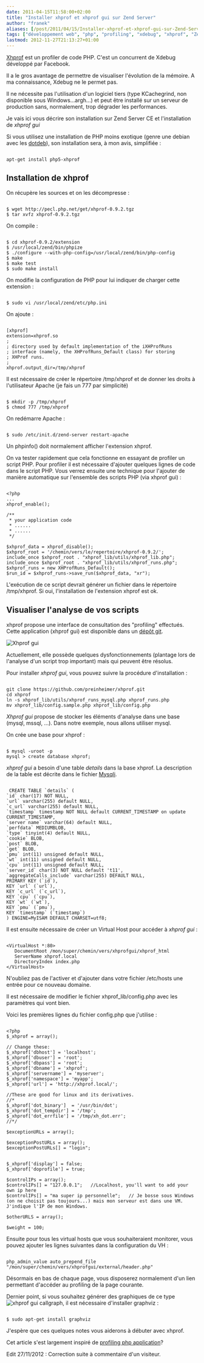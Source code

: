```yaml
---
date: 2011-04-15T11:58:00+02:00
title: "Installer xhprof et xhprof gui sur Zend Server"
author: "franek"
aliases: [/post/2011/04/15/Installer-xhprof-et-xhprof-gui-sur-Zend-Server]
tags: ["développement web", "php", "profiling", "xdebug", "xhprof", "Zend Server"]
lastmod: 2012-11-27T21:13:27+01:00
---
```

[Xhprof](http://mirror.facebook.net/facebook/xhprof/doc.html "xhprof") est un profiler de code PHP. C'est un concurrent de Xdebug développé par Facebook.

Il a le gros avantage de permettre de visualiser l'évolution de la mémoire. A ma connaissance, Xdebug ne le permet pas.

Il ne nécessite pas l'utilisation d'un logiciel tiers (type KCachegrind, non disponible sous Windows...argh...) et peut être installé sur un serveur de production sans, normalement, trop dégrader les performances.

Je vais ici vous décrire son installation sur Zend Server CE et l'installation de *xhprof gui*

Si vous utilisez une installation de PHP moins exotique (genre une debian avec les [dotdeb](http://www.dotdeb.org/ "dotdeb")), son installation sera, à mon avis, simplifiée :

```

apt-get install php5-xhprof
```

Installation de xhprof
----------------------

On récupère les sources et on les décompresse :

```

$ wget http://pecl.php.net/get/xhprof-0.9.2.tgz
$ tar xvfz xhprof-0.9.2.tgz
```

On compile :

```

$ cd xhprof-0.9.2/extension
$ /usr/local/zend/bin/phpize
$ ./configure --with-php-config=/usr/local/zend/bin/php-config
$ make
$ make test
$ sudo make install
```

On modifie la configuration de PHP pour lui indiquer de charger cette extension :

```

$ sudo vi /usr/local/zend/etc/php.ini
```

On ajoute :

```

[xhprof]
extension=xhprof.so
;
; directory used by default implementation of the iXHProfRuns
; interface (namely, the XHProfRuns_Default class) for storing
; XHProf runs.
;
xhprof.output_dir=/tmp/xhprof
```

Il est nécessaire de créer le répertoire /tmp/xhprof et de donner les droits à l'utilisateur Apache (je fais un 777 par simplicité)

```

$ mkdir -p /tmp/xhprof
$ chmod 777 /tmp/xhprof
```

On redémarre Apache :

```

$ sudo /etc/init.d/zend-server restart-apache
```

Un phpinfo() doit normalement afficher l'extension xhprof.

On va tester rapidement que cela fonctionne en essayant de profiler un script PHP. Pour profiler il est nécessaire d'ajouter quelques lignes de code dans le script PHP. Vous verrez ensuite une technique pour l'ajouter de manière automatique sur l'ensemble des scripts PHP (via xhprof gui) :

```

<?php
...
xhprof_enable();

/**
 * your application code
 * ......
 * ......
 */

$xhprof_data = xhprof_disable();
$xhprof_root = '/chemin/vers/le/repertoire/xhprof-0.9.2/';
include_once $xhprof_root . "xhprof_lib/utils/xhprof_lib.php";
include_once $xhprof_root . "xhprof_lib/utils/xhprof_runs.php";
$xhprof_runs = new XHProfRuns_Default();
$run_id = $xhprof_runs->save_run($xhprof_data, "xr");
```

L'exécution de ce script devrait générer un fichier dans le répertoire /tmp/xhprof. Si oui, l'installation de l'extension xhprof est ok.

Visualiser l'analyse de vos scripts
-----------------------------------

xhprof propose une interface de consultation des "profiling" effectués. Cette application (xhprof gui) est disponible dans un [dépôt git](https://github.com/preinheimer/xhprof "xhprof gui").

![Xhprof gui](https://franek.chicour.net/public/xhprof/.XHGuiRun_m.jpg "Xhprof gui, avr. 2011")

Actuellement, elle possède quelques dysfonctionnements (plantage lors de l'analyse d'un script trop important) mais qui peuvent être résolus.

Pour installer *xhprof gui*, vous pouvez suivre la procédure d'installation :

```

git clone https://github.com/preinheimer/xhprof.git
cd xhprof
ln -s xhprof_lib/utils/xhprof_runs_mysql.php xhprof_runs.php
mv xhprof_lib/config.sample.php xhprof_lib/config.php
```

*Xhprof gui* propose de stocker les éléments d'analyse dans une base (mysql, mssql, ...). Dans notre exemple, nous allons utiliser mysql.

On crée une base pour xhprof :

```

$ mysql -uroot -p
mysql > create database xhprof;
```

*xhprof gui* a besoin d'une table *details* dans la base xhprof. La description de la table est décrite dans le fichier [Mysqli](https://github.com/preinheimer/xhprof/blob/master/xhprof_lib/utils/Db/Mysqli.php).

```

 CREATE TABLE `details` (
`id` char(17) NOT NULL,
`url` varchar(255) default NULL,
`c_url` varchar(255) default NULL,
`timestamp` timestamp NOT NULL default CURRENT_TIMESTAMP on update CURRENT_TIMESTAMP,
`server name` varchar(64) default NULL,
`perfdata` MEDIUMBLOB,
`type` tinyint(4) default NULL,
`cookie` BLOB,
`post` BLOB,
`get` BLOB,
`pmu` int(11) unsigned default NULL,
`wt` int(11) unsigned default NULL,
`cpu` int(11) unsigned default NULL,
`server_id` char(3) NOT NULL default 't11',
`aggregateCalls_include` varchar(255) DEFAULT NULL,
PRIMARY KEY (`id`),
KEY `url` (`url`),
KEY `c_url` (`c_url`),
KEY `cpu` (`cpu`),
KEY `wt` (`wt`),
KEY `pmu` (`pmu`),
KEY `timestamp` (`timestamp`)
) ENGINE=MyISAM DEFAULT CHARSET=utf8;
```

Il est ensuite nécessaire de créer un Virtual Host pour accéder à *xhprof gui* :

```

<VirtualHost *:80>
   DocumentRoot /mon/super/chemin/vers/xhprofgui/xhprof_html
   ServerName xhprof.local
   DirectoryIndex index.php
</VirtualHost>
```

N'oubliez pas de l'activer et d'ajouter dans votre fichier /etc/hosts une entrée pour ce nouveau domaine.

Il est nécessaire de modifier le fichier xhprof\_lib/config.php avec les paramètres qui vont bien.

Voici les premières lignes du fichier config.php que j'utilise :

```

<?php
$_xhprof = array();

// Change these:
$_xhprof['dbhost'] = 'localhost';
$_xhprof['dbuser'] = 'root';
$_xhprof['dbpass'] = 'root';
$_xhprof['dbname'] = 'xhprof';
$_xhprof['servername'] = 'myserver';
$_xhprof['namespace'] = 'myapp';
$_xhprof['url'] = 'http://xhprof.local/';

//These are good for linux and its derivatives.
//*
$_xhprof['dot_binary']  = '/usr/bin/dot';
$_xhprof['dot_tempdir'] = '/tmp';
$_xhprof['dot_errfile'] = '/tmp/xh_dot.err';
//*/

$exceptionURLs = array();

$exceptionPostURLs = array();
$exceptionPostURLs[] = "login";


$_xhprof['display'] = false;
$_xhprof['doprofile'] = true;

$controlIPs = array();
$controlIPs[] = "127.0.0.1";   //Localhost, you'll want to add your own ip here
$controlIPs[] = "ma super ip personnelle";   // Je bosse sous Windows (on ne choisit pas toujours...) mais mon serveur est dans une VM. J'indique l'IP de mon Windows.

$otherURLS = array();

$weight = 100;
```

Ensuite pour tous les virtual hosts que vous souhaiteraient monitorer, vous pouvez ajouter les lignes suivantes dans la configuration du VH :

```

php_admin_value auto_prepend_file "/mon/super/chemin/vers/xhprofgui/external/header.php"
```

Désormais en bas de chaque page, vous disposerez normalement d'un lien permettant d'accéder au profiling de la page courante.

Dernier point, si vous souhaitez générer des graphiques de ce type ![xhprof gui callgraph](https://franek.chicour.net/public/xhprof/.XHGuiCallGraph_m.jpg "xhprof gui callgraph, avr. 2011"), il est nécessaire d'installer graphviz :

```

$ sudo apt-get install graphviz
```

J'espère que ces quelques notes vous aiderons à débuter avec xhprof.

Cet article s'est largement inspiré de [profiling php application](http://css.dzone.com/news/profiling-php-application "Profiling php application")?

Edit 27/11/2012 : Correction suite à commentaire d'un visiteur.

